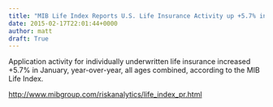 ```yaml
---
title: "MIB Life Index Reports U.S. Life Insurance Activity up +5.7% in January"
date: 2015-02-17T22:01:44+0000
author: matt
draft: True
---
```

Application activity for individually underwritten life insurance increased +5.7% in January, year-over-year, all ages combined, according to the MIB Life Index.

http://www.mibgroup.com/riskanalytics/life_index_pr.html
